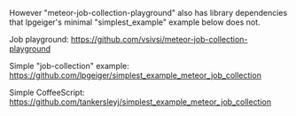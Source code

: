 However "meteor-job-collection-playground" also has library dependencies that lpgeiger's minimal "simplest_example" example below does not.

Job playground: https://github.com/vsivsi/meteor-job-collection-playground

Simple "job-collection" example: https://github.com/lpgeiger/simplest_example_meteor_job_collection

Simple CoffeeScript: https://github.com/tankersleyj/simplest_example_meteor_job_collection